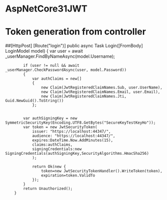 # AspNetCore31JWT

# Token generation from controller
##[HttpPost]
        [Route("login")]
        public async Task<IActionResult> Login([FromBody] LoginModel model)
        {
            var user = await _userManager.FindByNameAsync(model.Username);

            if (user != null && await _userManager.CheckPasswordAsync(user, model.Password))
            {
                var authClaims = new[]
                { 
                    new Claim(JwtRegisteredClaimNames.Sub, user.UserName),
                    new Claim(JwtRegisteredClaimNames.Email, user.Email),
                    new Claim(JwtRegisteredClaimNames.Jti, Guid.NewGuid().ToString())
                };
            

            var authSigningKey = new SymmetricSecurityKey(Encoding.UTF8.GetBytes("SecureKeyTestKeyHo"));
            var token = new JwtSecurityToken(
                issuer: "https://localhost:44347/",
                audience: "https://localhost:44347/",
                expires:DateTime.Now.AddMinutes(15),
                claims:authClaims,
                signingCredentials:new SigningCredentials(authSigningKey,SecurityAlgorithms.HmacSha256)
                );

                return Ok(new { 
                    token=new JwtSecurityTokenHandler().WriteToken(token),
                    expiration=token.ValidTo
                });
            }
            return Unauthorized();
        }
